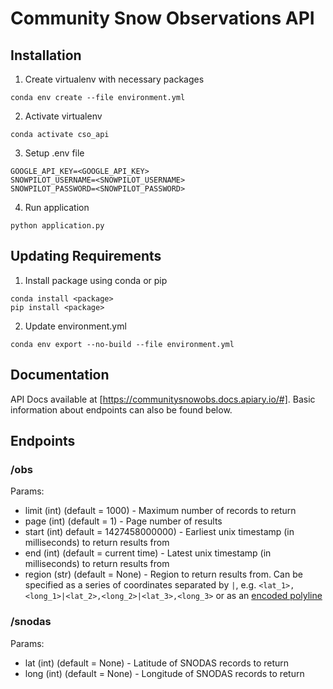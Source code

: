 # Community Snow Observations API

## Installation

1. Create virtualenv with necessary packages
```
conda env create --file environment.yml
```

2. Activate virtualenv
```
conda activate cso_api
```

3. Setup .env file
```
GOOGLE_API_KEY=<GOOGLE_API_KEY>
SNOWPILOT_USERNAME=<SNOWPILOT_USERNAME>
SNOWPILOT_PASSWORD=<SNOWPILOT_PASSWORD>

```

4. Run application
```
python application.py
```

## Updating Requirements

1. Install package using conda or pip
```
conda install <package>
pip install <package>
```
2. Update environment.yml
```
conda env export --no-build --file environment.yml
```

## Documentation

API Docs available at [https://communitysnowobs.docs.apiary.io/#].
Basic information about endpoints can also be found below.

## Endpoints

### /obs
Params:
  - limit (int) (default = 1000) - Maximum number of records to return
  - page (int) (default = 1) - Page number of results
  - start (int) default = 1427458000000) - Earliest unix timestamp (in milliseconds) to return results from
  - end (int) (default = current time) - Latest unix timestamp (in milliseconds) to return results from
  - region (str) (default = None) - Region to return results from. Can be specified as a series of coordinates separated by `|`, e.g. `<lat_1>,<long_1>|<lat_2>,<long_2>|<lat_3>,<long_3>` or as an [encoded polyline](https://developers.google.com/maps/documentation/utilities/polylinealgorithm)

### /snodas
Params:
  - lat (int) (default = None) - Latitude of SNODAS records to return
  - long (int) (default = None) - Longitude of SNODAS records to return
